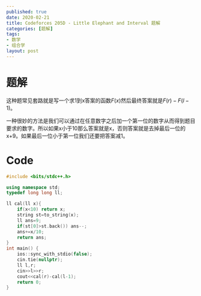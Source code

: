 ```yaml
---
published: true
date: 2020-02-21
title: Codeforces 205D - Little Elephant and Interval 题解
categories: [题解]
tags: 
- 数学
- 组合学
layout: post
---
```

<!--more-->

# 题解

这种题常见套路就是写一个求1到x答案的函数$F(x)$然后最终答案就是$F(r)-F(l-1)$。

一种很妙的方法是我们可以通过在任意数字之后加一个第一位的数字从而得到题目要求的数字。所以如果x小于10那么答案就是x，否则答案就是去掉最后一位的x+9。如果最后一位小于第一位我们还要把答案减1。

# Code
```cpp
#include <bits/stdc++.h>

using namespace std;
typedef long long ll;

ll cal(ll x){
	if(x<10) return x;
	string st=to_string(x);
	ll ans=9;
	if(st[0]>st.back()) ans--;
	ans+=x/10;
	return ans;
}
int main() {
    ios::sync_with_stdio(false);
    cin.tie(nullptr);
	ll l,r;
	cin>>l>>r;
	cout<<cal(r)-cal(l-1);
    return 0;
}
```
